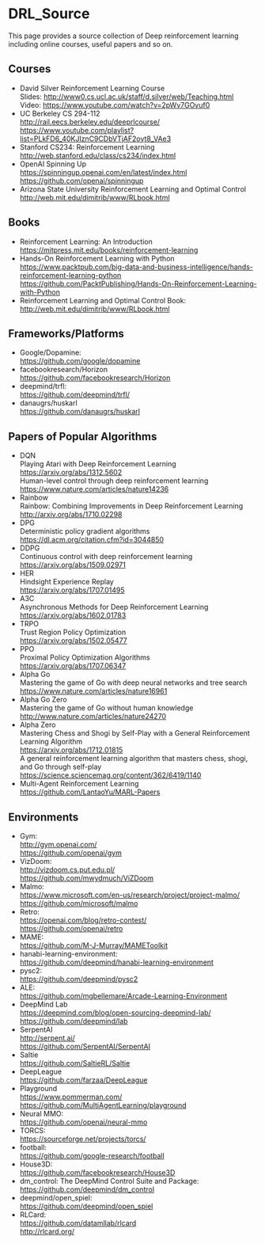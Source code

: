 # DRL_Source
This page provides a source collection of Deep reinforcement learning including online courses, useful papers and so on.
## Courses
* David Silver Reinforcement Learning Course <br>
Slides: http://www0.cs.ucl.ac.uk/staff/d.silver/web/Teaching.html<br>
Video: https://www.youtube.com/watch?v=2pWv7GOvuf0
* UC Berkeley CS 294-112<br>
http://rail.eecs.berkeley.edu/deeprlcourse/<br>
https://www.youtube.com/playlist?list=PLkFD6_40KJIznC9CDbVTjAF2oyt8_VAe3<br>
* Stanford CS234: Reinforcement Learning<br>
http://web.stanford.edu/class/cs234/index.html<br>
* OpenAI Spinning Up<br>
https://spinningup.openai.com/en/latest/index.html<br>
https://github.com/openai/spinningup<br>
* Arizona State University Reinforcement Learning and Optimal Control<br>
http://web.mit.edu/dimitrib/www/RLbook.html
## Books
* Reinforcement Learning: An Introduction<br>
https://mitpress.mit.edu/books/reinforcement-learning<br>
* Hands-On Reinforcement Learning with Python<br>
https://www.packtpub.com/big-data-and-business-intelligence/hands-reinforcement-learning-python<br>
https://github.com/PacktPublishing/Hands-On-Reinforcement-Learning-with-Python<br>
* Reinforcement Learning and Optimal Control Book:<br>
http://web.mit.edu/dimitrib/www/RLbook.html<br>
## Frameworks/Platforms
* Google/Dopamine:<br>
https://github.com/google/dopamine<br>
* facebookresearch/Horizon<br>
https://github.com/facebookresearch/Horizon <br>
* deepmind/trfl:<br>
https://github.com/deepmind/trfl/ <br>
* danaugrs/huskarl<br>
https://github.com/danaugrs/huskarl
## Papers of Popular Algorithms
* DQN<br>
Playing Atari with Deep Reinforcement Learning<br>
https://arxiv.org/abs/1312.5602<br>
Human-level control through deep reinforcement learning<br>
https://www.nature.com/articles/nature14236<br>
* Rainbow<br>
Rainbow: Combining Improvements in Deep Reinforcement Learning<br>
http://arxiv.org/abs/1710.02298<br>
* DPG<br>
Deterministic policy gradient algorithms<br>
	https://dl.acm.org/citation.cfm?id=3044850<br>
* DDPG<br>
Continuous control with deep reinforcement learning<br>
https://arxiv.org/abs/1509.02971<br>
* HER <br>
Hindsight Experience Replay<br>
	https://arxiv.org/abs/1707.01495<br>
* A3C<br>
Asynchronous Methods for Deep Reinforcement Learning<br>
https://arxiv.org/abs/1602.01783<br>
* TRPO<br>
Trust Region Policy Optimization <br>
https://arxiv.org/abs/1502.05477<br>
* PPO<br>
Proximal Policy Optimization Algorithms <br>
https://arxiv.org/abs/1707.06347<br>
* Alpha Go<br>
Mastering the game of Go with deep neural networks and tree search<br>
	https://www.nature.com/articles/nature16961<br>
* Alpha Go Zero<br>
Mastering the game of Go without human knowledge<br>
http://www.nature.com/articles/nature24270<br>
* Alpha Zero<br>
Mastering Chess and Shogi by Self-Play with a General Reinforcement Learning Algorithm<br>
https://arxiv.org/abs/1712.01815<br>
A general reinforcement learning algorithm that masters chess, shogi, and Go through self-play<br>
https://science.sciencemag.org/content/362/6419/1140<br>
* Multi-Agent Reinforcement Learning<br>
https://github.com/LantaoYu/MARL-Papers<br>

## Environments
* Gym: <br>
http://gym.openai.com/<br>
https://github.com/openai/gym<br>
* VizDoom: <br>
http://vizdoom.cs.put.edu.pl/<br>
https://github.com/mwydmuch/ViZDoom<br>
* Malmo: <br>
https://www.microsoft.com/en-us/research/project/project-malmo/<br>
https://github.com/microsoft/malmo<br>
* Retro: <br>
https://openai.com/blog/retro-contest/<br>
https://github.com/openai/retro<br>
* MAME: <br>
https://github.com/M-J-Murray/MAMEToolkit<br>
* hanabi-learning-environment: <br>
https://github.com/deepmind/hanabi-learning-environment<br>
* pysc2: <br>
https://github.com/deepmind/pysc2<br>
* ALE:<br>
https://github.com/mgbellemare/Arcade-Learning-Environment<br>
* DeepMind Lab<br>
https://deepmind.com/blog/open-sourcing-deepmind-lab/<br>
https://github.com/deepmind/lab<br>
* SerpentAI<br>
http://serpent.ai/<br>
https://github.com/SerpentAI/SerpentAI<br>
* Saltie<br>
https://github.com/SaltieRL/Saltie<br>
* DeepLeague<br>
https://github.com/farzaa/DeepLeague<br>
* Playground<br>
https://www.pommerman.com/<br>
https://github.com/MultiAgentLearning/playground<br>
* Neural MMO: <br>
https://github.com/openai/neural-mmo<br>
* TORCS:<br>
https://sourceforge.net/projects/torcs/<br>
* football:<br>
https://github.com/google-research/football<br>
* House3D:<br>
https://github.com/facebookresearch/House3D<br>
* dm_control: The DeepMind Control Suite and Package:<br>
https://github.com/deepmind/dm_control<br>
* deepmind/open_spiel:<br>
https://github.com/deepmind/open_spiel<br>
* RLCard:<br>
https://github.com/datamllab/rlcard<br>
http://rlcard.org/<br>
